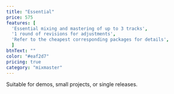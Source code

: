 ```yaml
---
title: "Essential"
price: 575
features: [
  'Essential mixing and mastering of up to 3 tracks', 
  '1 round of revisions for adjustments',
  'Refer to the cheapest corresponding packages for details', 
  ]
btnText: ""
color: "#eaf2d7"
pricing: true
category: "mixmaster"
---
```


Suitable for demos, small projects, or single releases.